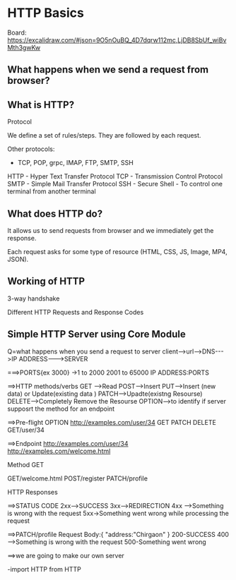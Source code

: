 # HTTP Basics

Board: https://excalidraw.com/#json=9O5nOuBQ_4D7dqrw112mc,LjDB8SbUf_wiBvMth3gwKw

## What happens when we send a request from browser?

## What is HTTP?

Protocol

We define a set of rules/steps.
They are followed by each request.

Other protocols:

- TCP, POP, grpc, IMAP, FTP, SMTP, SSH

HTTP - Hyper Text Transfer Protocol
TCP - Transmission Control Protocol
SMTP - Simple Mail Transfer Protocol
SSH - Secure Shell - To control one terminal from another terminal

## What does HTTP do?

It allows us to send requests from browser and we immediately get the response.

Each request asks for some type of resource (HTML, CSS, JS, Image, MP4, JSON).

## Working of HTTP

3-way handshake

Different HTTP Requests and Response Codes

## Simple HTTP Server using Core Module

<!-- ------------------------------------------what i have learned--------------------- -->

Q=what happens when you send a request to server
client-->url-->DNS--->IP ADDRESS--->SERVER

===>PORTS{ex 3000}
->1 to 2000
2001 to 65000
IP ADDRESS:PORTS

==>HTTP methods/verbs
GET -->Read
POST-->Insert
PUT-->Insert (new data) or Update(existing data )
PATCH-->Upadte(existng Resourse)
DELETE-->Completely Remove the Resourse
OPTION-->to identify if server supposrt the method for an endpoint

==>Pre-flight
OPTION http://examples.com/user/34
GET
PATCH
DELETE
GET/user/34

==>Endpoint
http://examples.com/user/34
http://examples.com/welcome.html

Method
GET

GET/welcome.html
POST/register
PATCH/profile

HTTP Responses

==>STATUS CODE
2xx-->SUCCESS
3xx-->REDIRECTION
4xx -->Something is wrong with the request
5xx->Something went wrong while processing the request

==>PATCH/profile
Request Body:{
"address:"Chirgaon"
}
200-SUCCESS
400 -->Something is wrong with the request
500-Something went wrong

==>we are going to make our own server

<!-- server.js -->

-import HTTP from HTTP
